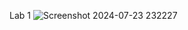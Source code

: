 Lab 1
![Screenshot 2024-07-23 232227](https://github.com/user-attachments/assets/305ea42f-e191-4a3e-bbc1-f4bf3ba6c844)
